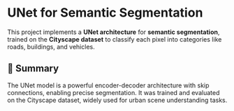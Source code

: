# UNet for Semantic Segmentation

This project implements a **UNet architecture** for **semantic segmentation**, trained on the **Cityscape dataset** to classify each pixel into categories like roads, buildings, and vehicles.

## 📜 Summary
The UNet model is a powerful encoder-decoder architecture with skip connections, enabling precise segmentation. It was trained and evaluated on the Cityscape dataset, widely used for urban scene understanding tasks.
